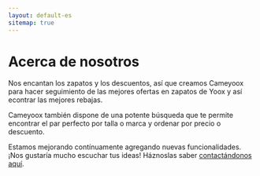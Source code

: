 ```yaml
---
layout: default-es
sitemap: true
---
```


<div class="text">
	<h1 class="center">Acerca de nosotros</h1>
	<p>
		Nos encantan los zapatos y los descuentos, así que creamos Cameyoox para hacer seguimiento de las mejores ofertas en zapatos de Yoox y así econtrar las mejores rebajas.
	</p>
	<p>
		Cameyoox también dispone de una potente búsqueda que te permite encontrar el par perfecto por talla o marca y ordenar por precio o descuento.
	<p>
		Estamos mejorando contínuamente agregando nuevas funcionalidades. ¡Nos gustaría mucho escuchar tus ideas! Háznoslas saber 
		<a href="/es/contacto.html">contactándonos aquí</a>. 
	</p>